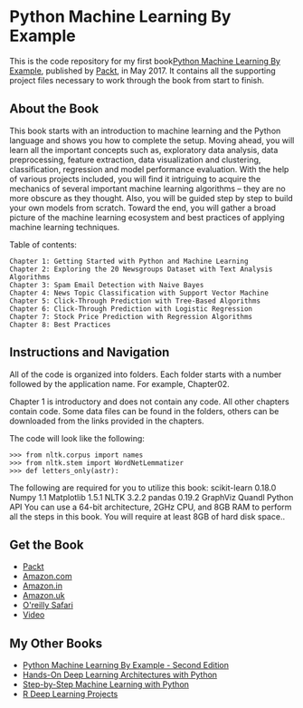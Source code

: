 # Python Machine Learning By Example
This is the code repository for my first book[Python Machine Learning By Example](https://www.packtpub.com/big-data-and-business-intelligence/python-machine-learning-example?utm_source=github&utm_medium=repository&utm_campaign=9781783553112), published by [Packt](https://www.packtpub.com/?utm_source=github), in May 2017. It contains all the supporting project files necessary to work through the book from start to finish.
## About the Book
This book starts with an introduction to machine learning and the Python language and shows you how to complete the setup. Moving ahead, you will learn all the important concepts such as, exploratory data analysis, data preprocessing, feature extraction, data visualization and clustering, classification, regression and model performance evaluation. With the help of various projects included, you will find it intriguing to acquire the mechanics of several important machine learning algorithms – they are no more obscure as they thought. Also, you will be guided step by step to build your own models from scratch. Toward the end, you will gather a broad picture of the machine learning ecosystem and best practices of applying machine learning techniques.

Table of contents:
```
Chapter 1: Getting Started with Python and Machine Learning
Chapter 2: Exploring the 20 Newsgroups Dataset with Text Analysis Algorithms
Chapter 3: Spam Email Detection with Naive Bayes
Chapter 4: News Topic Classification with Support Vector Machine
Chapter 5: Click-Through Prediction with Tree-Based Algorithms
Chapter 6: Click-Through Prediction with Logistic Regression
Chapter 7: Stock Price Prediction with Regression Algorithms
Chapter 8: Best Practices
```

## Instructions and Navigation
All of the code is organized into folders. Each folder starts with a number followed by the application name. For example, Chapter02.

Chapter 1 is introductory and does not contain any code.
All other chapters contain code.
Some data files can be found in the folders, others can be downloaded from the links provided in the chapters.

The code will look like the following:
```
>>> from nltk.corpus import names
>>> from nltk.stem import WordNetLemmatizer
>>> def letters_only(astr):
```

The following are required for you to utilize this book:
scikit-learn 0.18.0
Numpy 1.1
Matplotlib 1.5.1
NLTK 3.2.2
pandas 0.19.2
GraphViz
Quandl Python API
You can use a 64-bit architecture, 2GHz CPU, and 8GB RAM to perform all the steps in this book. You will require at least 8GB of hard disk space..

## Get the Book
* [Packt](https://www.packtpub.com/big-data-and-business-intelligence/python-machine-learning-example?utm_source=github&utm_medium=repository&utm_campaign=9781783553112)
* [Amazon.com](https://www.amazon.com/Python-Machine-Learning-Example-Hayden/dp/1783553111?SubscriptionId=AKIAJBDF5XQBATGDX4VQ&tag=spea06-20&linkCode=xm2&camp=2025&creative=165953&creativeASIN=1783553111)
* [Amazon.in](https://www.amazon.in/Python-Machine-Learning-Example-Hayden/dp/1783553111?SubscriptionId=0V4JT1H35KWYMF0SKQR2&tag=spea06-20&linkCode=xm2&camp=2025&creative=165953&creativeASIN=1783553111)
* [Amazon.uk](https://www.amazon.co.uk/Python-Machine-Learning-Example-Hayden/dp/1783553111?SubscriptionId=0V4JT1H35KWYMF0SKQR2&tag=novelrank-21&linkCode=xm2&camp=2025&creative=165953&creativeASIN=1783553111)
* [O'reilly Safari](https://www.oreilly.com/library/view/python-machine-learning/9781783553112/)
* [Video](https://www.packtpub.com/big-data-and-business-intelligence/step-step-machine-learning-python-video)


## My Other Books
* [Python Machine Learning By Example - Second Edition](https://www.packtpub.com/big-data-and-business-intelligence/python-machine-learning-example-second-edition)
* [Hands-On Deep Learning Architectures with Python](https://www.packtpub.com/big-data-and-business-intelligence/hands-deep-learning-architectures-python)
* [Step-by-Step Machine Learning with Python](https://www.packtpub.com/big-data-and-business-intelligence/step-step-machine-learning-python-video)
* [R Deep Learning Projects](https://www.packtpub.com/big-data-and-business-intelligence/r-deep-learning-projects)